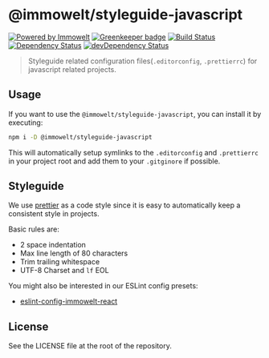 # @immowelt/styleguide-javascript

[![Powered by Immowelt](https://img.shields.io/badge/powered%20by-immowelt-yellow.svg?colorB=ffb200)](https://stackshare.io/immowelt-group/)
[![Greenkeeper badge](https://badges.greenkeeper.io/ImmoweltGroup/styleguide-javascript.svg)](https://greenkeeper.io/)
[![Build Status](https://travis-ci.org/ImmoweltGroup/styleguide-javascript.svg?branch=master)](https://travis-ci.org/ImmoweltGroup/styleguide-javascript)
[![Dependency Status](https://david-dm.org/ImmoweltGroup/styleguide-javascript.svg)](https://david-dm.org/ImmoweltGroup/styleguide-javascript)
[![devDependency Status](https://david-dm.org/ImmoweltGroup/styleguide-javascript/dev-status.svg)](https://david-dm.org/ImmoweltGroup/styleguide-javascript#info=devDependencies&view=table)

> Styleguide related configuration files(`.editorconfig`, `.prettierrc`) for javascript related projects.

## Usage
If you want to use the `@immowelt/styleguide-javascript`, you can install it by executing:
```bash
npm i -D @immowelt/styleguide-javascript
```

This will automatically setup symlinks to the `.editorconfig` and `.prettierrc` in your project root and add them to your `.gitginore` if possible.

## Styleguide
We use [prettier](https://github.com/prettier/prettier) as a code style since it is easy to automatically keep a consistent style in projects.

Basic rules are:
* 2 space indentation
* Max line length of 80 characters
* Trim trailing whitespace
* UTF-8 Charset and `lf` EOL

You might also be interested in our ESLint config presets:
* [eslint-config-immowelt-react](https://github.com/ImmoweltGroup/eslint-config-immowelt-react)

## License
See the LICENSE file at the root of the repository.
